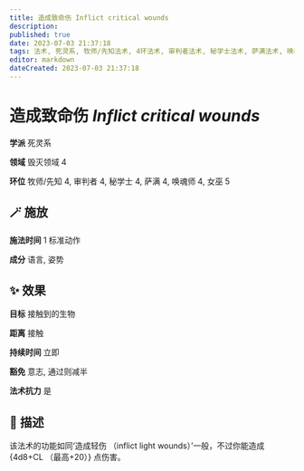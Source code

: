 ```yaml
---
title: 造成致命伤 Inflict critical wounds
description: 
published: true
date: 2023-07-03 21:37:18
tags: 法术, 死灵系, 牧师/先知法术, 4环法术, 审判者法术, 秘学士法术, 萨满法术, 唤魂师法术, 女巫法术, 5环法术, 毁灭领域
editor: markdown
dateCreated: 2023-07-03 21:37:18
---
```


# **造成致命伤** *Inflict critical wounds*

**学派** 死灵系 

**领域** 毁灭领域 4

**环位** 牧师/先知 4, 审判者 4, 秘学士 4, 萨满 4, 唤魂师 4, 女巫 5

## 🪄 施放

**施法时间** 1 标准动作

**成分** 语言, 姿势

## ✨ 效果 

**目标** 接触到的生物 

**距离** 接触  

**持续时间** 立即 

**豁免** 意志, 通过则减半

**法术抗力** 是

## 📖 描述

该法术的功能如同‘造成轻伤 （inflict light wounds）’一般，不过你能造成 {4d8+CL （最高+20）} 点伤害。
    